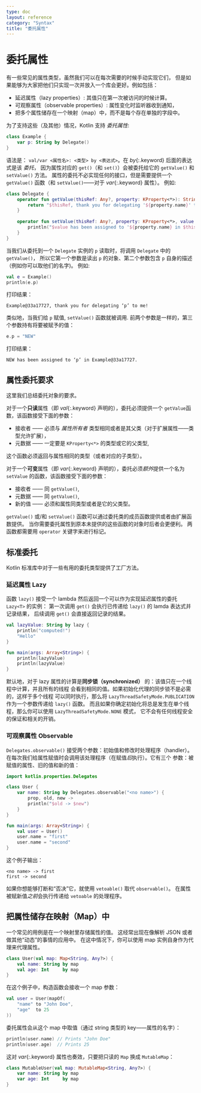 ```yaml
---
type: doc
layout: reference
category: "Syntax"
title: "委托属性"
---
```


# 委托属性

有一些常见的属性类型，虽然我们可以在每次需要的时候手动实现它们，
但是如果能够为大家把他们只实现一次并放入一个库会更好。例如包括：

* 延迟属性（lazy properties）: 其值只在第一次被访问的时候计算。
* 可观察属性（observable properties）: 属性变化时监听器收到通知，
* 把多个属性储存在一个映射（map）中，而不是每个存在单独的字段中。

为了支持这些（及其他）情况，Kotlin 支持 _委托属性_:

``` kotlin
class Example {
    var p: String by Delegate()
}
```

语法是： `val/var <属性名>: <类型> by <表达式>`。在 *by*{:.keyword} 后面的表达式是该 _委托_，
因为属性对应的 `get()`（和 `set()`）会被委托给它的 `getValue()` 和 `setValue()` 方法。
属性的委托不必实现任何的接口，但是需要提供一个 `getValue()` 函数（和 `setValue()`——对于 *var*{:.keyword} 属性）。
例如:

``` kotlin
class Delegate {
    operator fun getValue(thisRef: Any?, property: KProperty<*>): String {
        return "$thisRef, thank you for delegating '${property.name}' to me!"
    }
 
    operator fun setValue(thisRef: Any?, property: KProperty<*>, value: String) {
        println("$value has been assigned to '${property.name} in $thisRef.'")
    }
}
```

当我们从委托到一个 `Delegate` 实例的 `p` 读取时，将调用 `Delegate` 中的 `getValue()`，
所以它第一个参数是读出 `p` 的对象、第二个参数包含 `p` 自身的描述 
（例如你可以取他们的名字)。 例如:

``` kotlin
val e = Example()
println(e.p)
```

打印结果：

```
Example@33a17727, thank you for delegating ‘p’ to me!
```

类似地，当我们给 `p` 赋值, `setValue()` 函数就被调用. 前两个参数是一样的，第三个参数持有将要被赋予的值：

``` kotlin
e.p = "NEW"
```

打印结果：

```
NEW has been assigned to ‘p’ in Example@33a17727.
```

## 属性委托要求

这里我们总结委托对象的要求。

对于一个**只读**属性（即 *val*{:.keyword} 声明的），委托必须提供一个 `getValue`函数，该函数接受下面的参数：

* 接收者 —— 必须与 _属性所有者_ 类型相同或者是其父类（对于扩展属性——类型允许扩展），
* 元数据 —— 一定要是 `KProperty<*>` 的类型或它的父类型,

这个函数必须返回与属性相同的类型（或者对应的子类型）。

对于一个**可变**属性（即 *var*{:.keyword} 声明的），委托必须*额外*提供一个名为 `setValue` 的函数，该函数接受下面的参数：

* 接收者 —— 同 `getValue()`,
* 元数据 —— 同 `getValue()`,
* 新的值 —— 必须和属性同类型或者是它的父类型。

`getValue()` 或/和 `setValue()` 函数可以通过委托类的成员函数提供或者由扩展函数提供。
当你需要委托属性到原本未提供的这些函数的对象时后者会更便利。
两函数都需要用 `operator` 关键字来进行标记。


## 标准委托

Kotlin 标准库中对于一些有用的委托类型提供了工厂方法。

### 延迟属性 Lazy

函数 `lazy()` 接受一个 lambda 然后返回一个可以作为实现延迟属性的委托 `Lazy<T>` 的实例：
第一次调用 `get()` 会执行已传递给 `lazy()` 的 lamda 表达式并记录结果，
后续调用 `get()` 会直接返回记录的结果。


``` kotlin
val lazyValue: String by lazy {
    println("computed!")
    "Hello"
}

fun main(args: Array<String>) {
    println(lazyValue)
    println(lazyValue)
}
```

默认地，对于 lazy 属性的计算是**同步锁（synchronized）** 的：该值只在一个线程中计算，并且所有的线程
会看到相同的值。如果初始化代理的同步锁不是必需的，这样于多个线程
可以同时执行，那么将 `LazyThreadSafetyMode.PUBLICATION` 作为一个参数传递给 `lazy()` 函数。
而且如果你确定初始化将总是发生在单个线程，那么你可以使用 `LazyThreadSafetyMode.NONE` 模式，
它不会有任何线程安全的保证和相关的开销。


### 可观察属性 Observable

`Delegates.observable()` 接受两个参数：初始值和修改时处理程序（handler）。
在每次我们给属性赋值时会调用该处理程序（在赋值*后*执行）。它有三个
参数：被赋值的属性、旧的值和新的值：

``` kotlin
import kotlin.properties.Delegates

class User {
    var name: String by Delegates.observable("<no name>") {
        prop, old, new ->
        println("$old -> $new")
    }
}

fun main(args: Array<String>) {
    val user = User()
    user.name = "first"
    user.name = "second"
}
```

这个例子输出：

```
<no name> -> first
first -> second
```

如果你想能够打断和“否决”它，就使用 `vetoable()` 取代 `observable()`。
在属性被赋新值*之前*会执行传递给 `vetoable` 的处理程序。

## 把属性储存在映射（Map）中

一个常见的用例是在一个映射里存储属性的值。
这经常出现在像解析 JSON 或者做其他“动态”的事情的应用中。
在这中情况下，你可以使用 map 实例自身作为代理来代理属性。

``` kotlin
class User(val map: Map<String, Any?>) {
    val name: String by map
    val age: Int     by map
}
```

在这个例子中，构造函数会接收一个 map 参数：

``` kotlin
val user = User(mapOf(
    "name" to "John Doe",
    "age"  to 25
))
```

委托属性会从这个 map 中取值（通过 string 类型的 key——属性的名字）：


``` kotlin
println(user.name) // Prints "John Doe"
println(user.age)  // Prints 25
```

这对 *var*{:.keyword} 属性也奏效，只要把只读的 `Map` 换成 `MutableMap`：

``` kotlin
class MutableUser(val map: MutableMap<String, Any?>) {
    var name: String by map
    var age: Int     by map
}
```
